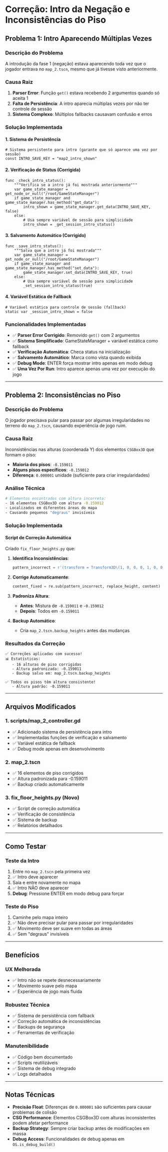 # Correção: Intro da Negação e Inconsistências do Piso

## Problema 1: Intro Aparecendo Múltiplas Vezes

### **Descrição do Problema**
A introdução da fase 1 (negação) estava aparecendo toda vez que o jogador entrava no `map_2.tscn`, mesmo que já tivesse visto anteriormente.

### **Causa Raiz**
1. **Parser Error**: Função `get()` estava recebendo 2 argumentos quando só aceita 1
2. **Falta de Persistência**: A intro aparecia múltiplas vezes por não ter controle de sessão
3. **Sistema Complexo**: Múltiplos fallbacks causavam confusão e erros

### **Solução Implementada**

#### **1. Sistema de Persistência**
```gdscript
# Sistema persistente para intro (garante que só aparece uma vez por sessão)
const INTRO_SAVE_KEY = "map2_intro_shown"
```

#### **2. Verificação de Status (Corrigida)**
```gdscript
func _check_intro_status():
    """Verifica se a intro já foi mostrada anteriormente"""
    var game_state_manager = get_node_or_null("/root/GameStateManager")
    if game_state_manager and game_state_manager.has_method("get_data"):
        intro_shown = game_state_manager.get_data(INTRO_SAVE_KEY, false)
    else:
        # Usa sempre variável de sessão para simplicidade
        intro_shown = _get_session_intro_status()
```

#### **3. Salvamento Automático (Corrigido)**
```gdscript
func _save_intro_status():
    """Salva que a intro já foi mostrada"""
    var game_state_manager = get_node_or_null("/root/GameStateManager")
    if game_state_manager and game_state_manager.has_method("set_data"):
        game_state_manager.set_data(INTRO_SAVE_KEY, true)
    else:
        # Usa sempre variável de sessão para simplicidade
        _set_session_intro_status(true)
```

#### **4. Variável Estática de Fallback**
```gdscript
# Variável estática para controle de sessão (fallback)
static var _session_intro_shown = false
```

### **Funcionalidades Implementadas**
- ✅ **Parser Error Corrigido**: Removido `get()` com 2 argumentos
- ✅ **Sistema Simplificado**: GameStateManager + variável estática como fallback
- ✅ **Verificação Automática**: Checa status na inicialização
- ✅ **Salvamento Automático**: Marca como vista quando exibida
- ✅ **Debug Mode**: ENTER força mostrar intro apenas em modo debug
- ✅ **Uma Vez Por Run**: Intro aparece apenas uma vez por execução do jogo

---

## Problema 2: Inconsistências no Piso

### **Descrição do Problema**
O jogador precisava pular para passar por algumas irregularidades no terreno do `map_2.tscn`, causando experiência de jogo ruim.

### **Causa Raiz**
Inconsistências nas alturas (coordenada Y) dos elementos `CSGBox3D` que formam o piso:
- **Maioria dos pisos**: `-0.159011`
- **Alguns pisos específicos**: `-0.159012`
- **Diferença**: `0.000001` unidade (suficiente para criar irregularidades)

### **Análise Técnica**
```bash
# Elementos encontrados com altura incorreta:
- 16 elementos CSGBox3D com altura -0.159012
- Localizados em diferentes áreas do mapa
- Causando pequenos "degraus" invisíveis
```

### **Solução Implementada**

#### **Script de Correção Automática**
Criado `fix_floor_heights.py` que:

1. **Identifica Inconsistências**:
   ```python
   pattern_incorrect = r'(transform = Transform3D\(1, 0, 0, 0, 1, 0, 0, 0, 1, [^,]+, )-0\.159012(, [^)]+\))'
   ```

2. **Corrige Automaticamente**:
   ```python
   content_fixed = re.sub(pattern_incorrect, replace_height, content)
   ```

3. **Padroniza Altura**:
   - **Antes**: Mistura de `-0.159011` e `-0.159012`
   - **Depois**: Todos em `-0.159011`

4. **Backup Automático**:
   - Cria `map_2.tscn.backup_heights` antes das mudanças

### **Resultados da Correção**
```
✅ Correções aplicadas com sucesso!
📊 Estatísticas:
   - 16 alturas de piso corrigidas
   - Altura padronizada: -0.159011
   - Backup salvo em: map_2.tscn.backup_heights

✅ Todos os pisos têm altura consistente!
   - Altura padrão: -0.159011
```

---

## Arquivos Modificados

### **1. scripts/map_2_controller.gd**
- ✅ Adicionado sistema de persistência para intro
- ✅ Implementadas funções de verificação e salvamento
- ✅ Variável estática de fallback
- ✅ Debug mode apenas em desenvolvimento

### **2. map_2.tscn**
- ✅ 16 elementos de piso corrigidos
- ✅ Altura padronizada para -0.159011
- ✅ Backup criado automaticamente

### **3. fix_floor_heights.py** (Novo)
- ✅ Script de correção automática
- ✅ Verificação de consistência
- ✅ Sistema de backup
- ✅ Relatórios detalhados

---

## Como Testar

### **Teste da Intro**
1. Entre no `map_2.tscn` pela primeira vez
2. ✅ Intro deve aparecer
3. Saia e entre novamente no mapa
4. ✅ Intro NÃO deve aparecer
5. **Debug**: Pressione ENTER em modo debug para forçar

### **Teste do Piso**
1. Caminhe pelo mapa inteiro
2. ✅ Não deve precisar pular para passar por irregularidades
3. ✅ Movimento deve ser suave em todas as áreas
4. ✅ Sem "degraus" invisíveis

---

## Benefícios

### **UX Melhorada**
- ✅ Intro não se repete desnecessariamente
- ✅ Movimento suave pelo mapa
- ✅ Experiência de jogo mais fluida

### **Robustez Técnica**
- ✅ Sistema de persistência com fallback
- ✅ Correção automática de inconsistências
- ✅ Backups de segurança
- ✅ Ferramentas de verificação

### **Manutenibilidade**
- ✅ Código bem documentado
- ✅ Scripts reutilizáveis
- ✅ Sistema de debug integrado
- ✅ Logs detalhados

---

## Notas Técnicas

- **Precisão Float**: Diferenças de `0.000001` são suficientes para causar problemas de colisão
- **CSG Performance**: Elementos CSGBox3D com alturas inconsistentes podem afetar performance
- **Backup Strategy**: Sempre criar backup antes de modificações em massa
- **Debug Access**: Funcionalidades de debug apenas em `OS.is_debug_build()` 